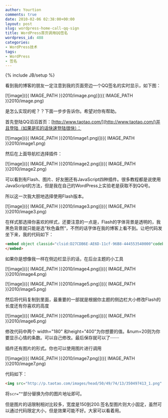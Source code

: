```yaml
---
author: Yourtion
comments: true
date: 2010-02-06 02:38:00+00:00
layout: post
slug: wordpress-home-call-qq-sign
title: WordPress首页调用QQ签名
wordpress_id: 488
categories:
- WordPress技术
tags:
- WordPress
- 签名
---
```

{% include JB/setup %}

看到我的博客的朋友一定注意到我的页面旁边一个QQ签名的实时显示，如下图：

[![image]({{ IMAGE_PATH }}2010/image.png)]({{ IMAGE_PATH }}2010/image.png)

是怎么实现的呢？？下面一步步告诉你。希望对你有帮助。

首先登陆QQ滔滔首页：[http://www.taotao.com/](http://www.taotao.com/)并且登陆（如果是IE的话快速登陆很快）：

[![image]({{ IMAGE_PATH }}2010/image1.png)]({{ IMAGE_PATH }}2010/image1.png)

然后在上面导航栏选择插件：

[![image]({{ IMAGE_PATH }}2010/image2.png)]({{ IMAGE_PATH }}2010/image2.png)

可以看到有Flash、图片、好友圈还有JavaScript四种插件。很多教程都是说使用JavaScript的方法，但是我在自己的WordPress上实验老是获取不到QQ号。

所以这一次我大胆地选择使用Flash版本。

[![image]({{ IMAGE_PATH }}2010/image3.png)]({{ IMAGE_PATH }}2010/image3.png)

在样式那选择你喜欢的样式，还要注意的一点是，Flash的字体背景是透明的，我黑色背景就只能是选”秋色盎然“，不然的话字体在我的博客上看不到。让吧代码发坐下来，我的代码如下：

```html
<embed object classid="clsid:D27CDB6E-AE6D-11cf-96B8-444553540000"codebase="http://download.macromedia.com/pub/shockwave/cabs/flash/swflash.cab#version=9,0,124,0" width="180" height="400">
</embed> 
```


如果你是想像我一样在侧边栏显示的话，在后台主题的小工具

[![image]({{ IMAGE_PATH }}2010/image4.png)]({{ IMAGE_PATH }}2010/image4.png) 

[![image]({{ IMAGE_PATH }}2010/image5.png)]({{ IMAGE_PATH }}2010/image5.png)

然后将代码复制到里面，最重要的一部就是根据你主题的侧边栏大小修改Flash的长度还有你喜欢的高度

[![image]({{ IMAGE_PATH }}2010/image6.png)]({{ IMAGE_PATH }}2010/image6.png)

修改代码中两个 width="180" 和height="400"为你想要的值。&num=20则为你要显示心情的条数。可以自己修改。最后保存就可以了·······

插件还有图片的形式。你也可以使用图片进行调用

[![image]({{ IMAGE_PATH }}2010/image7.png)]({{ IMAGE_PATH }}2010/image7.png)

代码如下：

```html
<img src="http://p.taotao.com/images/head/50/49/74/13/350497413_1.png" alt="" />
```

将```scr=”“```部分替换为你的图片地址即可。

但是图片的话限制相对比较多，宽度是150到200.签名型图片则大小固定，虽然可以通过代码限定大小，但是效果可能不好。大家可以看着用。
